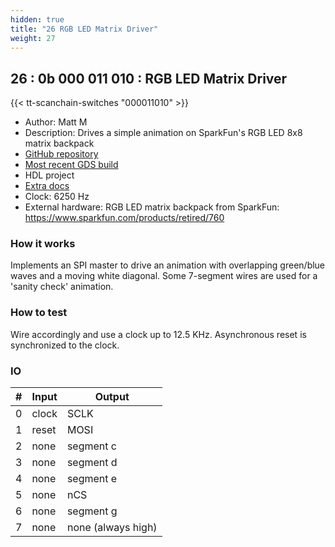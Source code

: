 ```yaml
---
hidden: true
title: "26 RGB LED Matrix Driver"
weight: 27
---
```


## 26 : 0b 000 011 010 : RGB LED Matrix Driver

{{< tt-scanchain-switches "000011010" >}}

* Author: Matt M
* Description: Drives a simple animation on SparkFun's RGB LED 8x8 matrix backpack
* [GitHub repository](https://github.com/mm21/tinytapeout2-led-matrix)
* [Most recent GDS build](https://github.com/mm21/tinytapeout2-led-matrix/actions/runs/3452839947)
* HDL project
* [Extra docs]()
* Clock: 6250 Hz
* External hardware: RGB LED matrix backpack from SparkFun: https://www.sparkfun.com/products/retired/760



### How it works

Implements an SPI master to drive an animation with overlapping green/blue waves and a moving white diagonal. Some 7-segment wires are used for a 'sanity check' animation.

### How to test

Wire accordingly and use a clock up to 12.5 KHz. Asynchronous reset is synchronized to the clock.

### IO

| # | Input        | Output       |
|---|--------------|--------------|
| 0 | clock  | SCLK |
| 1 | reset  | MOSI |
| 2 | none  | segment c |
| 3 | none  | segment d |
| 4 | none  | segment e |
| 5 | none  | nCS |
| 6 | none  | segment g |
| 7 | none  | none (always high) |
